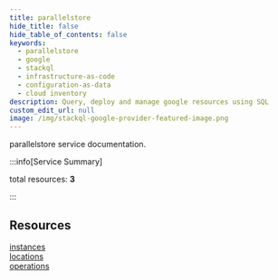 ```yaml
---
title: parallelstore
hide_title: false
hide_table_of_contents: false
keywords:
  - parallelstore
  - google
  - stackql
  - infrastructure-as-code
  - configuration-as-data
  - cloud inventory
description: Query, deploy and manage google resources using SQL
custom_edit_url: null
image: /img/stackql-google-provider-featured-image.png
---
```


parallelstore service documentation.

:::info[Service Summary]

total resources: __3__  

:::

## Resources
<div class="row">
<div class="providerDocColumn">
<a href="/parallelstore/instances/">instances</a><br />
<a href="/parallelstore/locations/">locations</a>
</div>
<div class="providerDocColumn">
<a href="/parallelstore/operations/">operations</a>
</div>
</div>